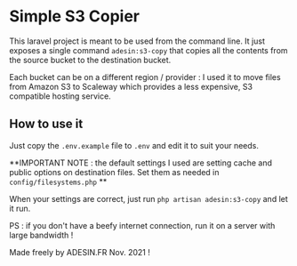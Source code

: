 # Simple S3 Copier


This laravel project is meant to be used from the command line.
It just exposes a single command `adesin:s3-copy` that copies all the contents from the source bucket to the destination 
bucket. 

Each bucket can be on a different region / provider : I used it to move files from Amazon S3 to Scaleway which provides 
a less expensive, S3 compatible hosting service.

## How to use it 

Just copy the `.env.example` file to `.env` and edit it to suit your needs.

**IMPORTANT NOTE : the default settings I used are setting cache and public options on destination files. 
Set them as needed in `config/filesystems.php` **

When your settings are correct, just run `php artisan adesin:s3-copy` and let it run.

PS : if you don't have a beefy internet connection, run it on a server with large bandwidth !



Made freely by ADESIN.FR Nov. 2021 !
